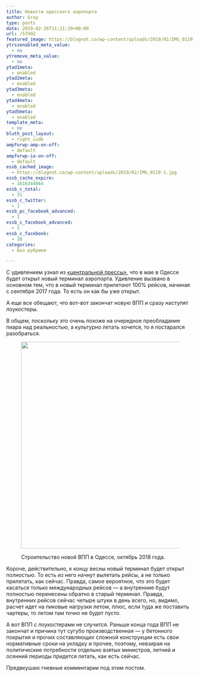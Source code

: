 ```yaml
---
title: Новости одесского аэропорта
author: Gray
type: posts
date: 2019-02-26T11:21:29+00:00
url: /57492
featured_image: https://blognot.co/wp-content/uploads/2019/02/IMG_0119-1.jpg
ytrssenabled_meta_value:
  - no
ytremove_meta_value:
  - no
ytad1meta:
  - enabled
ytad2meta:
  - enabled
ytad3meta:
  - enabled
ytad4meta:
  - enabled
ytad5meta:
  - enabled
template_meta:
  - no
bluth_post_layout:
  - right_side
ampforwp-amp-on-off:
  - default
ampforwp-ia-on-off:
  - default
essb_cached_image:
  - https://blognot.co/wp-content/uploads/2019/02/IMG_0119-1.jpg
essb_cache_expire:
  - 1616344064
essb_c_total:
  - 31
essb_c_twitter:
  - 1
essb_pc_facebook_advanced:
  - 1
essb_c_facebook_advanced:
  - 1
essb_c_facebook:
  - 30
categories:
  - Без рубрики

---
```








С удивлением узнал из [&#171;центральной прессы&#187;][1], что в мае в Одессе будет открыт новый терминал аэропорта. Удивление вызвано в основном тем, что в новый терминал прилетают 100% рейсов, начиная с сентября 2017 года. То есть он как бы уже открыт.

А еще все обещают, что вот-вот закончат новую ВПП и сразу наступят лоукостеры. 

В общем, поскольку это очень похоже на очередное преобладание пиара над реальностью, а культурно летать хочется, то я постарался разобраться.<figure class="wp-block-image">

<img data-attachment-id="57493" data-permalink="https://blognot.co/57492/img_0119-1" data-orig-file="https://i2.wp.com/blognot.co/wp-content/uploads/2019/02/IMG_0119-1.jpg?fit=4032%2C3024&ssl=1" data-orig-size="4032,3024" data-comments-opened="1" data-image-meta="{&quot;aperture&quot;:&quot;2.4&quot;,&quot;credit&quot;:&quot;&quot;,&quot;camera&quot;:&quot;iPhone XS Max&quot;,&quot;caption&quot;:&quot;&quot;,&quot;created_timestamp&quot;:&quot;1538560403&quot;,&quot;copyright&quot;:&quot;&quot;,&quot;focal_length&quot;:&quot;6&quot;,&quot;iso&quot;:&quot;16&quot;,&quot;shutter_speed&quot;:&quot;0.0015015015015015&quot;,&quot;title&quot;:&quot;&quot;,&quot;orientation&quot;:&quot;0&quot;}" data-image-title="IMG_0119 (1)" data-image-description="" data-medium-file="https://i2.wp.com/blognot.co/wp-content/uploads/2019/02/IMG_0119-1.jpg?fit=300%2C225&ssl=1" data-large-file="https://i2.wp.com/blognot.co/wp-content/uploads/2019/02/IMG_0119-1.jpg?fit=740%2C555&ssl=1" width="740" height="555" src="https://i2.wp.com/blognot.co/wp-content/uploads/2019/02/IMG_0119-1.jpg?resize=740%2C555&#038;ssl=1" alt="" class="wp-image-57493" srcset="https://i2.wp.com/blognot.co/wp-content/uploads/2019/02/IMG_0119-1.jpg?resize=1024%2C768&ssl=1 1024w, https://i2.wp.com/blognot.co/wp-content/uploads/2019/02/IMG_0119-1.jpg?resize=300%2C225&ssl=1 300w, https://i2.wp.com/blognot.co/wp-content/uploads/2019/02/IMG_0119-1.jpg?resize=768%2C576&ssl=1 768w, https://i2.wp.com/blognot.co/wp-content/uploads/2019/02/IMG_0119-1.jpg?resize=667%2C500&ssl=1 667w, https://i2.wp.com/blognot.co/wp-content/uploads/2019/02/IMG_0119-1.jpg?resize=800%2C600&ssl=1 800w, https://i2.wp.com/blognot.co/wp-content/uploads/2019/02/IMG_0119-1.jpg?w=1200&ssl=1 1200w, https://i2.wp.com/blognot.co/wp-content/uploads/2019/02/IMG_0119-1.jpg?w=1480&ssl=1 1480w, https://i2.wp.com/blognot.co/wp-content/uploads/2019/02/IMG_0119-1.jpg?w=2220&ssl=1 2220w" sizes="(max-width: 740px) 100vw, 740px" data-recalc-dims="1" /> <figcaption>Строительство новой ВПП в Одессе, октябрь 2018 года.</figcaption></figure> 

Короче, действительно, к концу весны новый терминал будет открыт полностью. То есть из него начнут вылетать рейсы, а не только прилетать, как сейчас. Правда, самое вероятное, что это будет касаться только международных рейсов — а внутренние будут полностью перенесены обратно в старый терминал. Правда, внутренних рейсов сейчас четыре штуки в день всего, но, видимо, расчет идет на пиковые нагрузки летом, плюс, если туда же поставить чартеры, то летом там точно не будет пусто.

А вот ВПП с лоукостерами не случится. Раньше конца года ВПП не закончат и причина тут сугубо производственная — у бетонного покрытия и прочих составляющих сложной конструкции есть свои нормативные сроки на укладку и прочее, поэтому, невзирая на политические потребности отдельно взятых министров, летний и осенний периоды придется летать, как есть сейчас. 

Предвкушаю гневные комментарии под этим постом.

 [1]: https://24tv.ua/ru/v_mezhdunarodnom_ajeroportu_odessa_gotovjat_k_zapusku_novyj_terminal_i_vzletno_posadochnuju_polosu_n1111549?fbclid=IwAR2cb6-Ht-omi0qZiYPolYSjaNJfgoxAEiiNTaHCeMkK3jw32bMA5QwTG-M